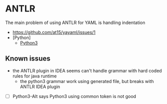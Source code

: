 # ANTLR

The main problem of using ANTLR for YAML is handling indentation

- https://github.com/at15/yayaml/issues/1
- [Python]
  - [Python3](antlr-python3.md)

## Known issues

- the ANTLR plugin in IDEA seems can't handle grammar with hard coded rules for java runtime
  - the python3 grammar work using generated file, but breaks with ANTLR IDEA plugin
- [ ] Python3-Alt says Python3 using common token is not good